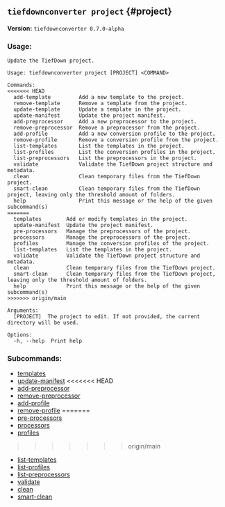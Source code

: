 ## `tiefdownconverter project` {#project}

**Version:** `tiefdownconverter 0.7.0-alpha`

### Usage:
```
Update the TiefDown project.

Usage: tiefdownconverter project [PROJECT] <COMMAND>

Commands:
<<<<<<< HEAD
  add-template         Add a new template to the project.
  remove-template      Remove a template from the project.
  update-template      Update a template in the project.
  update-manifest      Update the project manifest.
  add-preprocessor     Add a new preprocessor to the project.
  remove-preprocessor  Remove a preprocessor from the project.
  add-profile          Add a new conversion profile to the project.
  remove-profile       Remove a conversion profile from the project.
  list-templates       List the templates in the project.
  list-profiles        List the conversion profiles in the project.
  list-preprocessors   List the preprocessors in the project.
  validate             Validate the TiefDown project structure and metadata.
  clean                Clean temporary files from the TiefDown project.
  smart-clean          Clean temporary files from the TiefDown project, leaving only the threshold amount of folders.
  help                 Print this message or the help of the given subcommand(s)
=======
  templates        Add or modify templates in the project.
  update-manifest  Update the project manifest.
  pre-processors   Manage the preprocessors of the project.
  processors       Manage the preprocessors of the project.
  profiles         Manage the conversion profiles of the project.
  list-templates   List the templates in the project.
  validate         Validate the TiefDown project structure and metadata.
  clean            Clean temporary files from the TiefDown project.
  smart-clean      Clean temporary files from the TiefDown project, leaving only the threshold amount of folders.
  help             Print this message or the help of the given subcommand(s)
>>>>>>> origin/main

Arguments:
  [PROJECT]  The project to edit. If not provided, the current directory will be used.

Options:
  -h, --help  Print help
```

### Subcommands:
- [templates](#projecttemplates)
- [update-manifest](#projectupdate-manifest)
<<<<<<< HEAD
- [add-preprocessor](#projectadd-preprocessor)
- [remove-preprocessor](#projectremove-preprocessor)
- [add-profile](#projectadd-profile)
- [remove-profile](#projectremove-profile)
=======
- [pre-processors](#projectpre-processors)
- [processors](#projectprocessors)
- [profiles](#projectprofiles)
>>>>>>> origin/main
- [list-templates](#projectlist-templates)
- [list-profiles](#projectlist-profiles)
- [list-preprocessors](#projectlist-preprocessors)
- [validate](#projectvalidate)
- [clean](#projectclean)
- [smart-clean](#projectsmart-clean)

